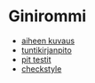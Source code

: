 # Ginirommi

 * [aiheen kuvaus](/dokumentointi/aiheenKuvausJaRakenne.md)
 * [tuntikirjanpito](/dokumentointi/tuntikirjanpito.md)
 * [pit testit](/dokumentointi/pit/201603301121/index.html)
 * [checkstyle](https://htmlpreview.github.io/?https://github.com/makewiz/Ginirommi/blob/master/dokumentointi/checkstyle/site/checkstyle.html)
